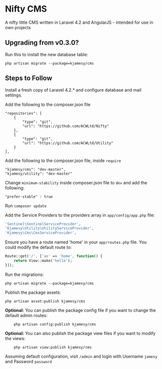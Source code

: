 # Nifty CMS

A nifty little CMS written in Laravel 4.2 and AngularJS - intended for use in own projects

## Upgrading from v0.3.0? 
Run this to install the new database table:

```shell
php artisan migrate --package=kjamesy/cms
```

## Steps to Follow
Install a fresh copy of Laravel 4.2.* and configure database and mail settings.

Add the following to the composer.json file

```shell
"repositories": [   
    {
      	"type": "git",
        "url": "https://github.com/ACWLtd/Nifty"
    },
    {
        "type": "git",
        "url": "https://github.com/ACWLtd/Utility"
    }        
],	
```  

Add the following to the composer.json file, inside ```require```

```shell
"kjamesy/cms": "dev-master",
"kjamesy/utility": "dev-master" 
``` 

Change ```minimum-stability``` inside composer.json file to ```dev``` and add the following:

```shell
"prefer-stable" : true
``` 

Run ``` composer update ```

Add the Service Providers to the providers array in ```app/config/app.php``` file:

```php
'Sentinel\SentinelServiceProvider',
'Kjamesy\Utility\UtilityServiceProvider',
'Kjamesy\Cms\CmsServiceProvider',
```   

Ensure you have a route named 'home' in your ```app/routes.php``` file. You could modify the default route to:

```php  
Route::get('/', ['as' => 'home', function() {
	return View::make('hello');
}]);
``` 

Run the migrations:

```shell
php artisan migrate --package=kjamesy/cms
```

Publish the package assets: 

```shell
php artisan asset:publish kjamesy/cms
```

__Optional:__ You can publish the package config file if you want to change the default admin routes:

```shell
	php artisan config:publish kjamesy/cms
``` 

__Optional:__ You can also publish the package view files if you want to modify the views:

```shell
	php artisan view:publish kjamesy/cms
```  

Assuming default configuration, visit  ```/admin``` and login with Username ```jamesy``` and Password ```password```